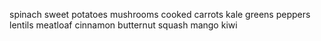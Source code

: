spinach
sweet potatoes
mushrooms
cooked carrots
kale
greens
peppers
lentils
meatloaf
cinnamon
butternut squash
mango
kiwi
